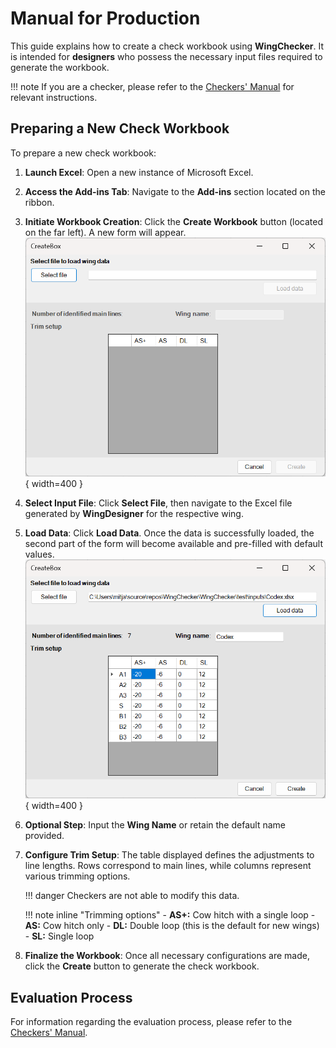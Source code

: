 # Manual for Production

This guide explains how to create a check workbook using **WingChecker**. It is intended for **designers** who possess the necessary input files required to generate the workbook.

!!! note
    If you are a checker, please refer to the [Checkers' Manual](manual.md) for relevant instructions.

## Preparing a New Check Workbook

To prepare a new check workbook:

1. **Launch Excel**: Open a new instance of Microsoft Excel.
2. **Access the Add-ins Tab**: Navigate to the **Add-ins** section located on the ribbon.
3. **Initiate Workbook Creation**: Click the **Create Workbook** button (located on the far left). A new form will appear.  
   ![Workbook Creation Form](../images/create_workbook_blank.png){ width=400 }
4. **Select Input File**: Click **Select File**, then navigate to the Excel file generated by **WingDesigner** for the respective wing.
5. **Load Data**: Click **Load Data**. Once the data is successfully loaded, the second part of the form will become available and pre-filled with default values.  
   ![Form with Loaded Data](../images/create_workbook_filled.png){ width=400 }
6. **Optional Step**: Input the **Wing Name** or retain the default name provided.
7. **Configure Trim Setup**: 
    The table displayed defines the adjustments to line lengths. Rows correspond to main lines, while columns represent various trimming options.

    !!! danger
        Checkers are not able to modify this data.

    !!! note inline "Trimming options"
        - **AS+:** Cow hitch with a single loop
        - **AS:** Cow hitch only
        - **DL:** Double loop (this is the default for new wings) 
        - **SL:** Single loop

8. **Finalize the Workbook**: Once all necessary configurations are made, click the **Create** button to generate the check workbook.


## Evaluation Process

For information regarding the evaluation process, please refer to the [Checkers' Manual](manual.md).